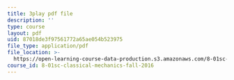 ```yaml
---
title: 3play pdf file
description: ''
type: course
layout: pdf
uid: 87018de3f97561772a65ae054b523975
file_type: application/pdf
file_location: >-
  https://open-learning-course-data-production.s3.amazonaws.com/8-01sc-classical-mechanics-fall-2016/87018de3f97561772a65ae054b523975_7JPHNCT1Qo.pdf
course_id: 8-01sc-classical-mechanics-fall-2016
---
```

